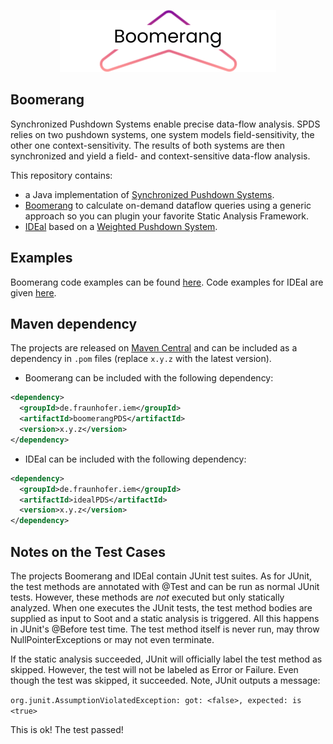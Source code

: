 <p align="center">
<img src="https://github.com/secure-software-engineering/Boomerang/blob/master/docs/img/BoomerangLogo.png">
</p> 

## Boomerang
Synchronized Pushdown Systems enable precise data-flow analysis.
SPDS relies on two pushdown systems, one system models field-sensitivity, the other one context-sensitivity. The results of both systems are then synchronized and yield a field- and context-sensitive data-flow analysis.

This repository contains:
- a Java implementation of [Synchronized Pushdown Systems](https://digital.ub.uni-paderborn.de/hs/content/titleinfo/3030984).
- [Boomerang](boomerangPDS) to calculate on-demand dataflow queries using a generic approach so you can plugin your favorite Static Analysis Framework.
- [IDEal](idealPDS) based on a [Weighted Pushdown System](https://www.bodden.de/pubs/sab19context.pdf).

## Examples

Boomerang code examples can be found [here](https://github.com/CodeShield-Security/SPDS/tree/master/boomerangPDS/src/main/java/boomerang/example). Code examples for IDEal are given [here](https://github.com/CodeShield-Security/SPDS/tree/master/idealPDS/src/main/java/inference/example).


## Maven dependency
The projects are released on [Maven Central](https://central.sonatype.com/artifact/de.fraunhofer.iem/SPDS) and can be included as a dependency in `.pom` files (replace `x.y.z` with the latest version).
- Boomerang can be included with the following dependency:

```.xml
<dependency>
  <groupId>de.fraunhofer.iem</groupId>
  <artifactId>boomerangPDS</artifactId>
  <version>x.y.z</version>
</dependency>
```

- IDEal can be included with the following dependency:

```.xml
<dependency>
  <groupId>de.fraunhofer.iem</groupId>
  <artifactId>idealPDS</artifactId>
  <version>x.y.z</version>
</dependency>
```

## Notes on the Test Cases

The projects Boomerang and IDEal contain JUnit test suites. As for JUnit, the test methods are annotated with @Test and can be run as normal JUnit tests.
However, these methods are *not* executed but only statically analyzed. When one executes the JUnit tests, the test method bodies are supplied as input to Soot 
and a static analysis is triggered. All this happens in JUnit's @Before test time. The test method itself is never run, may throw NullPointerExceptions or may not even terminate.

If the static analysis succeeded, JUnit will officially label the test method as skipped. However, the test will not be labeled as Error or Failure. 
Even though the test was skipped, it succeeded. Note, JUnit outputs a message:

``org.junit.AssumptionViolatedException: got: <false>, expected: is <true>``

This is ok! The test passed!
